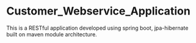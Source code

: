 # Customer_Webservice_Application
This is a RESTful application developed using spring boot, jpa-hibernate built on maven module architecture.
